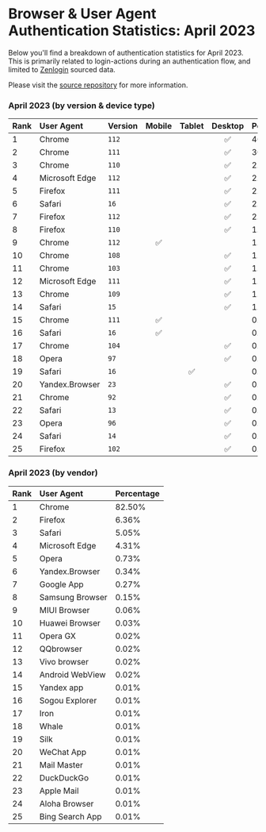 # Browser & User Agent Authentication Statistics: April 2023

Below you'll find a breakdown of authentication statistics for
April 2023. This is primarily related to login-actions during an
authentication flow, and limited to <a href="https://zenlogin.co"/>Zenlogin</a>
sourced data.

Please visit the
<a href="https://github.com/zenlogin/browser-user-agent-authentication-statistics">source repository</a>
for more information.

### April 2023 (by version & device type)
| Rank | User Agent | Version | Mobile | Tablet | Desktop | Percentage |
| :--- | :--- | :--- | :---: | :---: | :---: | :--- |
| 1 | Chrome | `112` | | | ✅ | 40.65% |
| 2 | Chrome | `111` | | | ✅ | 30.44% |
| 3 | Chrome | `110` | | | ✅ | 2.84% |
| 4 | Microsoft Edge | `112` | | | ✅ | 2.76% |
| 5 | Firefox | `111` | | | ✅ | 2.47% |
| 6 | Safari | `16` | | | ✅ | 2.31% |
| 7 | Firefox | `112` | | | ✅ | 2.13% |
| 8 | Firefox | `110` | | | ✅ | 1.52% |
| 9 | Chrome | `112` | ✅ | | | 1.41% |
| 10 | Chrome | `108` | | | ✅ | 1.33% |
| 11 | Chrome | `103` | | | ✅ | 1.19% |
| 12 | Microsoft Edge | `111` | | | ✅ | 1.17% |
| 13 | Chrome | `109` | | | ✅ | 1.08% |
| 14 | Safari | `15` | | | ✅ | 1.02% |
| 15 | Chrome | `111` | ✅ | | | 0.91% |
| 16 | Safari | `16` | ✅ | | | 0.77% |
| 17 | Chrome | `104` | | | ✅ | 0.48% |
| 18 | Opera | `97` | | | ✅ | 0.44% |
| 19 | Safari | `16` | | ✅ | | 0.34% |
| 20 | Yandex.Browser | `23` | | | ✅ | 0.31% |
| 21 | Chrome | `92` | | | ✅ | 0.23% |
| 22 | Safari | `13` | | | ✅ | 0.20% |
| 23 | Opera | `96` | | | ✅ | 0.17% |
| 24 | Safari | `14` | | | ✅ | 0.15% |
| 25 | Firefox | `102` | | | ✅ | 0.14% |

### April 2023 (by vendor)
| Rank | User Agent | Percentage |
| :--- | :--- | :--- |
| 1 | Chrome | 82.50% |
| 2 | Firefox | 6.36% |
| 3 | Safari | 5.05% |
| 4 | Microsoft Edge | 4.31% |
| 5 | Opera | 0.73% |
| 6 | Yandex.Browser | 0.34% |
| 7 | Google App | 0.27% |
| 8 | Samsung Browser | 0.15% |
| 9 | MIUI Browser | 0.06% |
| 10 | Huawei Browser | 0.03% |
| 11 | Opera GX | 0.02% |
| 12 | QQbrowser | 0.02% |
| 13 | Vivo browser | 0.02% |
| 14 | Android WebView | 0.02% |
| 15 | Yandex app | 0.01% |
| 16 | Sogou Explorer | 0.01% |
| 17 | Iron | 0.01% |
| 18 | Whale | 0.01% |
| 19 | Silk | 0.01% |
| 20 | WeChat App | 0.01% |
| 21 | Mail Master | 0.01% |
| 22 | DuckDuckGo | 0.01% |
| 23 | Apple Mail | 0.01% |
| 24 | Aloha Browser | 0.01% |
| 25 | Bing Search App | 0.01% |
